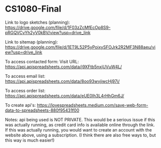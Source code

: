 # CS1080-Final
Link to logo sketches (planning): 
https://drive.google.com/file/d/1F03zZcMfEcOp8S9-pRGQVCvYh2yV0kBV/view?usp=drive_link

Link to sitemap (planning):
https://drive.google.com/file/d/1ET9L52P5yPoixySFOJrk2R2MF3N88aeu/view?usp=drive_link

To access contacted form:
Visit URL: https://api.apispreadsheets.com/data/j9XFtb5nxjUVuW4L/

To access email list:
https://api.apispreadsheets.com/data/8oo93wvjiwcHj97i/

To access order list:
https://api.apispreadsheets.com/data/eUE0Ih3L4rHhGm6J/

To create api's:
https://lovespreadsheets.medium.com/save-web-form-data-to-spreadsheets-880f95431f00

Notes:
api being used is NOT PRIVATE. This would be a serious issue if this was actually running, as credit card info is available online through the link. If this was actually running, you would want to create an account with the website above, using a subscription. (I think there are also free ways to, but this way is much easier!)